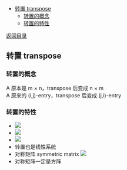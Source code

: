   
  
- [转置 transpose](#转置-transpose)
  - [转置的概念](#转置的概念)
  - [转置的特性](#转置的特性)
  
[返回目录](Readme.md )
  
##  转置 transpose
  
###  转置的概念
  
  
A 原本是 m × n，transpose 后变成 n × m  
A 原来的 (i,j)-entry，transpose 后变成 (j,i)-entry
  
###  转置的特性
  
  
- <img src="https://latex.codecogs.com/gif.latex?(%20A^{T}%20)^{T}%20=%20A"/>
- <img src="https://latex.codecogs.com/gif.latex?(sA)^{T}%20=%20sA^{T}"/>
- <img src="https://latex.codecogs.com/gif.latex?(A%20+%20B)^{T}%20=%20A^{T}%20+%20B^{T}"/>
- 转置也是线性系统
- 对称矩阵 symmetric matrix <img src="https://latex.codecogs.com/gif.latex?A^{T}%20=%20A"/>
- 对称矩阵一定是方阵
  